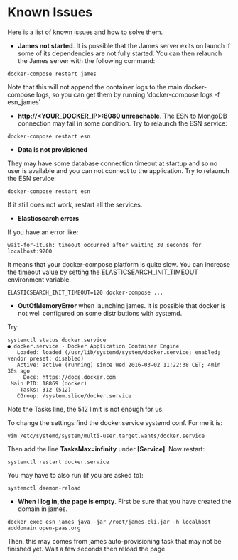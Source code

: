 # Known Issues

Here is a list of known issues and how to solve them.

- **James not started**. It is possible that the James server exits on launch if some of its dependencies are not fully started. You can then relaunch the James server with the following command:

```
docker-compose restart james
```

Note that this will not append the container logs to the main docker-compose logs, so you can get them by running 'docker-compose logs -f esn_james'

- **http://<YOUR_DOCKER_IP>:8080 unreachable**. The ESN to MongoDB connection may fail in some condition. Try to relaunch the ESN service:

```
docker-compose restart esn
```

- **Data is not provisioned**

They may have some database connection timeout at startup and so no user is available and you can not connect to the application.
Try to relaunch the ESN service:

```
docker-compose restart esn
```

If it still does not work, restart all the services.

- **Elasticsearch errors**

If you have an error like:

```
wait-for-it.sh: timeout occurred after waiting 30 seconds for localhost:9200
```

It means that your docker-compose platform is quite slow. You can increase the timeout value by setting the ELASTICSEARCH_INIT_TIMEOUT environment variable.

```
ELASTICSEARCH_INIT_TIMEOUT=120 docker-compose ...
```

- **OutOfMemoryError** when launching james. It is possible that docker is not well configured on some distributions with systemd.

Try:

```
systemctl status docker.service
● docker.service - Docker Application Container Engine
   Loaded: loaded (/usr/lib/systemd/system/docker.service; enabled; vendor preset: disabled)
   Active: active (running) since Wed 2016-03-02 11:22:38 CET; 4min 30s ago
     Docs: https://docs.docker.com
 Main PID: 18869 (docker)
    Tasks: 312 (512)
   CGroup: /system.slice/docker.service
```

Note the Tasks line, the 512 limit is not enough for us.

To change the settings find the docker.service systemd conf. For me it is:

```
vim /etc/systemd/system/multi-user.target.wants/docker.service
```

Then add the line **TasksMax=infinity** under **[Service]**.
Now restart:

```
systemctl restart docker.service
```

You may have to also run (if you are asked to):

```
systemctl daemon-reload
```

- **When I log in, the page is empty**. First be sure that you have created the domain in james.

```
docker exec esn_james java -jar /root/james-cli.jar -h localhost adddomain open-paas.org
```

Then, this may comes from james auto-provisioning task that may not be finished yet. Wait a few seconds then reload the page.

